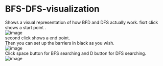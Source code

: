# BFS-DFS-visualization
Shows a visual representation of how BFD and DFS actually work.
fisrt click shows a start point .<br>
![image](https://github.com/user-attachments/assets/103fdc78-eb74-426c-abf1-2995654d22b7)
<br>
second click shows a end point.<br>
Then you can set up the barriers in black as you wish.<br>
![image](https://github.com/user-attachments/assets/cd49ad8b-fbe4-403a-9613-fff3d6994b1e)
<br>
Click space button for BFS searching and D button for DFS searching.<br>
![image](https://github.com/user-attachments/assets/730eddad-7335-409e-83a8-0fca3f7ed574)
